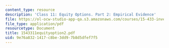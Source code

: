 ```yaml
---
content_type: resource
description: 'Class 11: Equity Options. Part 2: Empirical Evidence'
file: https://ol-ocw-studio-app-qa.s3.amazonaws.com/courses/15-433-investments-spring-2003/9e76a8321417c8be3dd97b8d5dfef7f5_1543311equityoption2.pdf
file_type: application/pdf
resourcetype: Document
title: 1543311equityoption2.pdf
uid: 9e76a832-1417-c8be-3dd9-7b8d5dfef7f5
---
```


